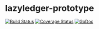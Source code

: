 # lazyledger-prototype

[![Build Status](https://travis-ci.org/lazyledger/lazyledger-prototype.svg?branch=master)](https://travis-ci.org/lazyledger/lazyledger-prototype)
[![Coverage Status](https://coveralls.io/repos/github/lazyledger/lazyledger-prototype/badge.svg?branch=master)](https://coveralls.io/github/lazyledger/lazyledger-prototype?branch=master)
[![GoDoc](https://godoc.org/github.com/lazyledger/lazyledger-prototype?status.svg)](https://godoc.org/github.com/lazyledger/lazyledger-prototype)
